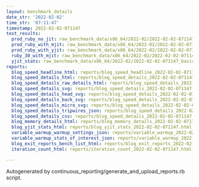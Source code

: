 ```yaml
---
layout: benchmark_details
date_str: '2022-02-02'
time_str: '07:11:47'
timestamp: 2022-02-02-071147
test_results:
  prod_ruby_no_jit: raw_benchmark_data/x86_64/2022-02/2022-02-02-071147_basic_benchmark_prod_ruby_no_jit.json
  prod_ruby_with_mjit: raw_benchmark_data/x86_64/2022-02/2022-02-02-071147_basic_benchmark_prod_ruby_with_mjit.json
  prod_ruby_with_yjit: raw_benchmark_data/x86_64/2022-02/2022-02-02-071147_basic_benchmark_prod_ruby_with_yjit.json
  ruby_30_with_mjit: raw_benchmark_data/x86_64/2022-02/2022-02-02-071147_basic_benchmark_ruby_30_with_mjit.json
  yjit_stats: raw_benchmark_data/x86_64/2022-02/2022-02-02-071147_basic_benchmark_yjit_stats.json
reports:
  blog_speed_headline_html: reports/blog_speed_headline_2022-02-02-071147.html
  blog_speed_details_html: reports/blog_speed_details_2022-02-02-071147.html
  blog_speed_details_raw_details_html: reports/blog_speed_details_2022-02-02-071147.raw_details.html
  blog_speed_details_svg: reports/blog_speed_details_2022-02-02-071147.svg
  blog_speed_details_head_svg: reports/blog_speed_details_2022-02-02-071147.head.svg
  blog_speed_details_back_svg: reports/blog_speed_details_2022-02-02-071147.back.svg
  blog_speed_details_micro_svg: reports/blog_speed_details_2022-02-02-071147.micro.svg
  blog_speed_details_tripwires_json: reports/blog_speed_details_2022-02-02-071147.tripwires.json
  blog_speed_details_csv: reports/blog_speed_details_2022-02-02-071147.csv
  blog_memory_details_html: reports/blog_memory_details_2022-02-02-071147.html
  blog_yjit_stats_html: reports/blog_yjit_stats_2022-02-02-071147.html
  variable_warmup_warmup_settings_json: reports/variable_warmup_2022-02-02-071147.warmup_settings.json
  variable_warmup_stats_of_interest_json: reports/variable_warmup_2022-02-02-071147.stats_of_interest.json
  blog_exit_reports_bench_list_html: reports/blog_exit_reports_2022-02-02-071147.bench_list.html
  iteration_count_html: reports/iteration_count_2022-02-02-071147.html

---
```

Autogenerated by continuous_reporting/generate_and_upload_reports.rb script.
